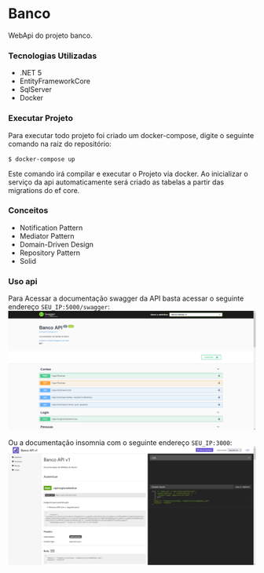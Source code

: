 # Banco
WebApi do projeto banco.
### Tecnologias Utilizadas

- .NET 5
- EntityFrameworkCore
- SqlServer
- Docker
### Executar Projeto

Para executar todo projeto foi criado um docker-compose, digite o seguinte comando na raiz do repositório:

```console
$ docker-compose up
```

Este comando irá compilar e executar o Projeto via docker. Ao inicializar o serviço da api automaticamente será criado as tabelas a partir das migrations do ef core.

### Conceitos
* Notification Pattern
* Mediator Pattern
* Domain-Driven Design
* Repository Pattern
* Solid


### Uso api
Para Acessar a documentação swagger da API basta acessar o seguinte endereço `SEU_IP:5000/swagger`:
 ![Swagger](https://github.com/LeoNog96/Desafio-Banco/blob/master/img/Swagger.PNG)


Ou a documentação insomnia com o seguinte endereço `SEU_IP:3000`:
 ![Insomniadoc](https://github.com/LeoNog96/Desafio-Banco/blob/master/img/Insomniadoc.PNG)
